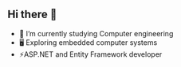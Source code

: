 ## Hi there 👋
- 🔭 I’m currently studying Computer engineering
- 🖥️ Exploring embedded computer systems
- ⚡ASP.NET and Entity Framework developer
<!--
**hristo-nenkov-6/hristo-nenkov-6** is a ✨ _special_ ✨ repository because its `README.md` (this file) appears on your GitHub profile.

Here are some ideas to get you started:

- 🔭 I’m currently working on ...
- 🌱 I’m currently learning ...
- 👯 I’m looking to collaborate on ...
- 🤔 I’m looking for help with ...
- 💬 Ask me about ...
- 📫 How to reach me: ...
- 😄 Pronouns: ...
- ⚡ Fun fact: ...
-->
